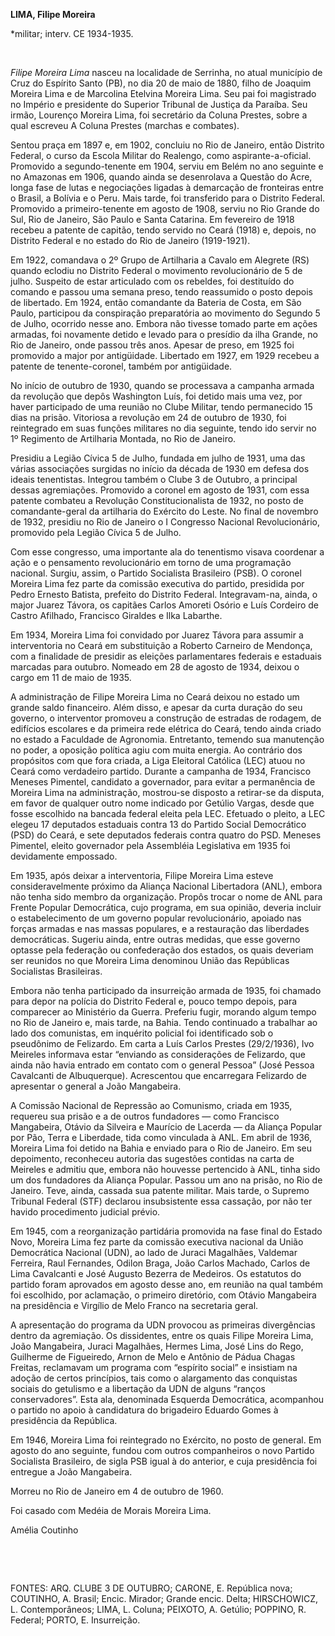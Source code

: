 **LIMA, Filipe Moreira**

\*militar; interv. CE 1934-1935.

 

*Filipe Moreira Lima* nasceu na localidade de Serrinha, no atual
município de Cruz do Espírito Santo (PB), no dia 20 de maio de 1880,
filho de Joaquim Moreira Lima e de Marcolina Etelvina Moreira Lima. Seu
pai foi magistrado no Império e presidente do Superior Tribunal de
Justiça da Paraíba. Seu irmão, Lourenço Moreira Lima, foi secretário da
Coluna Prestes, sobre a qual escreveu A Coluna Prestes (marchas e
combates).

Sentou praça em 1897 e, em 1902, concluiu no Rio de Janeiro, então
Distrito Federal, o curso da Escola Militar do Realengo, como
aspirante-a-oficial. Promovido a segundo-tenente em 1904, serviu em
Belém no ano seguinte e no Amazonas em 1906, quando ainda se desenrolava
a Questão do Acre, longa fase de lutas e negociações ligadas à
demarcação de fronteiras entre o Brasil, a Bolívia e o Peru. Mais tarde,
foi transferido para o Distrito Federal. Promovido a primeiro-tenente em
agosto de 1908, serviu no Rio Grande do Sul, Rio de Janeiro, São Paulo e
Santa Catarina. Em fevereiro de 1918 recebeu a patente de capitão, tendo
servido no Ceará (1918) e, depois, no Distrito Federal e no estado do
Rio de Janeiro (1919-1921).

Em 1922, comandava o 2º Grupo de Artilharia a Cavalo em Alegrete (RS)
quando eclodiu no Distrito Federal o movimento revolucionário de 5 de
julho. Suspeito de estar articulado com os rebeldes, foi destituído do
comando e passou uma semana preso, tendo reassumido o posto depois de
libertado. Em 1924, então comandante da Bateria de Costa, em São Paulo,
participou da conspiração preparatória ao movimento do Segundo 5 de
Julho, ocorrido nesse ano. Embora não tivesse tomado parte em ações
armadas, foi novamente detido e levado para o presídio da ilha Grande,
no Rio de Janeiro, onde passou três anos. Apesar de preso, em 1925 foi
promovido a major por antigüidade. Libertado em 1927, em 1929 recebeu a
patente de tenente-coronel, também por antigüidade.

No início de outubro de 1930, quando se processava a campanha armada da
revolução que depôs Washington Luís, foi detido mais uma vez, por haver
participado de uma reunião no Clube Militar, tendo permanecido 15 dias
na prisão. Vitoriosa a revolução em 24 de outubro de 1930, foi
reintegrado em suas funções militares no dia seguinte, tendo ido servir
no 1º Regimento de Artilharia Montada, no Rio de Janeiro.

Presidiu a Legião Cívica 5 de Julho, fundada em julho de 1931, uma das
várias associações surgidas no início da década de 1930 em defesa dos
ideais tenentistas. Integrou também o Clube 3 de Outubro, a principal
dessas agremiações. Promovido a coronel em agosto de 1931, com essa
patente combateu a Revolução Constitucionalista de 1932, no posto de
comandante-geral da artilharia do Exército do Leste. No final de
novembro de 1932, presidiu no Rio de Janeiro o I Congresso Nacional
Revolucionário, promovido pela Legião Cívica 5 de Julho.

Com esse congresso, uma importante ala do tenentismo visava coordenar a
ação e o pensamento revolucionário em torno de uma programação nacional.
Surgiu, assim, o Partido Socialista Brasileiro (PSB). O coronel Moreira
Lima fez parte da comissão executiva do partido, presidida por Pedro
Ernesto Batista, prefeito do Distrito Federal. Integravam-na, ainda, o
major Juarez Távora, os capitães Carlos Amoreti Osório e Luís Cordeiro
de Castro Afilhado, Francisco Giraldes e Ilka Labarthe.

Em 1934, Moreira Lima foi convidado por Juarez Távora para assumir a
interventoria no Ceará em substituição a Roberto Carneiro de Mendonça,
com a finalidade de presidir as eleições parlamentares federais e
estaduais marcadas para outubro. Nomeado em 28 de agosto de 1934, deixou
o cargo em 11 de maio de 1935.

A administração de Filipe Moreira Lima no Ceará deixou no estado um
grande saldo financeiro. Além disso, e apesar da curta duração do seu
governo, o interventor promoveu a construção de estradas de rodagem, de
edifícios escolares e da primeira rede elétrica do Ceará, tendo ainda
criado no estado a Faculdade de Agronomia. Entretanto, temendo sua
manutenção no poder, a oposição política agiu com muita energia. Ao
contrário dos propósitos com que fora criada, a Liga Eleitoral Católica
(LEC) atuou no Ceará como verdadeiro partido. Durante a campanha de
1934, Francisco Meneses Pimentel, candidato a governador, para evitar a
permanência de Moreira Lima na administração, mostrou-se disposto a
retirar-se da disputa, em favor de qualquer outro nome indicado por
Getúlio Vargas, desde que fosse escolhido na bancada federal eleita pela
LEC. Efetuado o pleito, a LEC elegeu 17 deputados estaduais contra 13 do
Partido Social Democrático (PSD) do Ceará, e sete deputados federais
contra quatro do PSD. Meneses Pimentel, eleito governador pela
Assembléia Legislativa em 1935 foi devidamente empossado.

Em 1935, após deixar a interventoria, Filipe Moreira Lima esteve
consideravelmente próximo da Aliança Nacional Libertadora (ANL), embora
não tenha sido membro da organização. Propôs trocar o nome de ANL para
Frente Popular Democrática, cujo programa, em sua opinião, deveria
incluir o estabelecimento de um governo popular revolucionário, apoiado
nas forças armadas e nas massas populares, e a restauração das
liberdades democráticas. Sugeriu ainda, entre outras medidas, que esse
governo optasse pela federação ou confederação dos estados, os quais
deveriam ser reunidos no que Moreira Lima denominou União das Repúblicas
Socialistas Brasileiras.

Embora não tenha participado da insurreição armada de 1935, foi chamado
para depor na polícia do Distrito Federal e, pouco tempo depois, para
comparecer ao Ministério da Guerra. Preferiu fugir, morando algum tempo
no Rio de Janeiro e, mais tarde, na Bahia. Tendo continuado a trabalhar
ao lado dos comunistas, em inquérito policial foi identificado sob o
pseudônimo de Felizardo. Em carta a Luís Carlos Prestes (29/2/1936), Ivo
Meireles informava estar “enviando as considerações de Felizardo, que
ainda não havia entrado em contato com o general Pessoa” (José Pessoa
Cavalcanti de Albuquerque). Acrescentou que encarregara Felizardo de
apresentar o general a João Mangabeira.

A Comissão Nacional de Repressão ao Comunismo, criada em 1935, requereu
sua prisão e a de outros fundadores — como Francisco Mangabeira, Otávio
da Silveira e Maurício de Lacerda — da Aliança Popular por Pão, Terra e
Liberdade, tida como vinculada à ANL. Em abril de 1936, Moreira Lima foi
detido na Bahia e enviado para o Rio de Janeiro. Em seu depoimento,
reconheceu autoria das sugestões contidas na carta de Meireles e admitiu
que, embora não houvesse pertencido à ANL, tinha sido um dos fundadores
da Aliança Popular. Passou um ano na prisão, no Rio de Janeiro. Teve,
ainda, cassada sua patente militar. Mais tarde, o Supremo Tribunal
Federal (STF) declarou insubsistente essa cassação, por não ter havido
procedimento judicial prévio.

Em 1945, com a reorganização partidária promovida na fase final do
Estado Novo, Moreira Lima fez parte da comissão executiva nacional da
União Democrática Nacional (UDN), ao lado de Juraci Magalhães, Valdemar
Ferreira, Raul Fernandes, Odilon Braga, João Carlos Machado, Carlos de
Lima Cavalcanti e José Augusto Bezerra de Medeiros. Os estatutos do
partido foram aprovados em agosto desse ano, em reunião na qual também
foi escolhido, por aclamação, o primeiro diretório, com Otávio
Mangabeira na presidência e Virgílio de Melo Franco na secretaria geral.

A apresentação do programa da UDN provocou as primeiras divergências
dentro da agremiação. Os dissidentes, entre os quais Filipe Moreira
Lima, João Mangabeira, Juraci Magalhães, Hermes Lima, José Lins do Rego,
Guilherme de Figueiredo, Arnon de Melo e Antônio de Pádua Chagas
Freitas, reclamavam um programa com “espírito social” e insistiam na
adoção de certos princípios, tais como o alargamento das conquistas
sociais do getulismo e a libertação da UDN de alguns “ranços
conservadores”. Esta ala, denominada Esquerda Democrática, acompanhou o
partido no apoio à candidatura do brigadeiro Eduardo Gomes à presidência
da República.

Em 1946, Moreira Lima foi reintegrado no Exército, no posto de general.
Em agosto do ano seguinte, fundou com outros companheiros o novo Partido
Socialista Brasileiro, de sigla PSB igual à do anterior, e cuja
presidência foi entregue a João Mangabeira.

Morreu no Rio de Janeiro em 4 de outubro de 1960.

Foi casado com Medéia de Morais Moreira Lima.

Amélia Coutinho

 

 

FONTES: ARQ. CLUBE 3 DE OUTUBRO; CARONE, E. República nova; COUTINHO, A.
Brasil; Encic. Mirador; Grande encic. Delta; HIRSCHOWICZ, L.
Contemporâneos; LIMA, L. Coluna; PEIXOTO, A. Getúlio; POPPINO, R.
Federal; PORTO, E. Insurreição.

 
